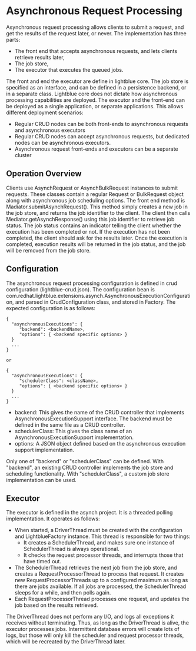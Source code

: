 # Asynchronous Request Processing

Asynchronous request processing allows clients to submit a request,
and get the results of the request later, or never. The implementation
has three parts:

 * The front end that accepts asynchronous requests, and lets clients retrieve results later,
 * The job store,
 * The executor that executes the queued jobs.

The front and end the executor are define in lightblue core. The job
store is specified as an interface, and can be defined in a
persistence backend, or in a separate class. Lightblue core does not
dictate how asynchronous processing capabilities are deployed. The
executor and the front-end can be deployed as a single application, or
separate applications. This allows different deployment scenarios:

  * Regular CRUD nodes can be both front-ends to asynchronous requests
    and asynchronous executors
  * Regular CRUD nodes can accept asynchronous requests, but dedicated nodes can be asynchronous
    executors.
  * Asynchronous request front-ends and executors can be a separate cluster

## Operation Overview

Clients use AsynchRequest or AsynchBulkRequest instances to submit
requests. These classes contain a regular Request or BulkRequest
object along with asynchronous job scheduling options. The front end
method is Madiator.submitAsynchRequest(). This method simply creates a
new job in the job store, and returns the job identifier to the
client. The client then calls Mediator.getAsynchResponse() using this
job identifier to retrieve job status. The job status contains an
indicator telling the client whether the execution has been completed
or not. If the execution has not been completed, the client should ask
for the results later. Once the execution is completed, execution
results will be returned in the job status, and the job will be
removed from the job store.

## Configuration

The asynchronous request processing configuration is defined in crud
configuration (lightblue-crud.json). The configuration bean is
com.redhat.lightblue.extensions.asynch.AsynchronousExecutionConfiguration,
and parsed in CrudConfiguration class, and stored in Factory. The
expected configuration is as follows:

```
{
  "asynchronousExecutions": {
     "backend": <backendName>,
     "options": { <backend specific options> }
  }
  ...
}

or

{
  "asynchronousExecutions": {
     "schedulerClass": <className>,
     "options": { <backend specific options> }
  }
  ...
}
```

 * backend: This gives the name of the CRUD controller that implements
   AsynchronousExecutionSupport interface. The backend must be defined
   in the same file as a CRUD controller.
 * schedulerClass: This gives the class name of an AsynchronousExecutionSupport
   implementation.
 * options: A JSON object defined based on the asynchronous execution support implementation.

Only one of "backend" or "schedulerClass" can be defined. With
"backend", an existing CRUD controller implements the job store and
scheduling functionality. With "schedulerClass", a custom job store
implementation can be used.

## Executor

The executor is defined in the asynch project. It is a threaded
polling implementation. It operates as follows:

  * When started, a DriverThread must be created with the
    configuration and LightblueFactory instance. This thread is
    responsible for two things:
    * It creates a SchedulerThread, and
      makes sure one instance of SchedulerThread is always operational.
    * It checks the request processor threads, and interrupts those that have timed out.
  * The SchedulerThread retrieves the next job from the job store, and
    creates a RequestProcessorThread to process that request. It creates new
    RequestProcessorThreads up to a configured maximum as long as there are jobs available.
    If all jobs are processed, the SchedulerThread sleeps for a while, and then polls again.
  * Each RequestProcessorThread processes one request, and updates the job based on the results
    retrieved.
    

The DriverThread does not perform any I/O, and logs all exceptions it
receives without terminating. Thus, as long as the DriverThread is
alive, the executor processes jobs. Intermittent database errors will
create lots of logs, but those will only kill the scheduler and
request processor threads, which will be recreated by the DriverThread
later.

